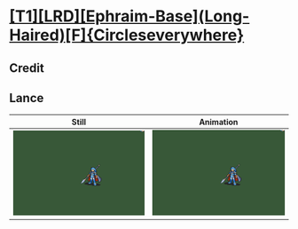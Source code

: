 # [\[T1\]\[LRD\]\[Ephraim-Base\]\(Long-Haired\)\[F\]{Circleseverywhere}](../)

## Credit


	
## Lance

| Still | Animation |
| :---: | :-------: |
| ![Lance still](./Lance_000.png) | ![Lance animation](./Lance.gif) |
